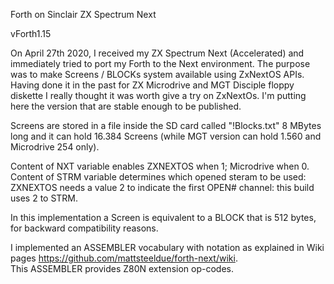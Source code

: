 Forth on Sinclair ZX Spectrum Next

vForth1.15

On April 27th 2020, I received my  ZX Spectrum Next  (Accelerated)  and immediately tried to port my Forth to the Next environment. 
The purpose was to make Screens / BLOCKs system available using ZxNextOS APIs. 
Having done it in the past for ZX Microdrive and MGT Disciple floppy diskette  I really thought it was worth give a try on ZxNextOs.
I'm putting here the version that are stable enough to be published.

Screens are stored in a file inside the SD card called "!Blocks.txt" 8 MBytes long and it can hold 16.384 Screens (while MGT version can hold 1.560 and Microdrive 254 only). 

Content of NXT variable enables ZXNEXTOS when 1; Microdrive when 0.
Content of STRM variable determines which opened steram to be used: ZXNEXTOS needs a value 2 to indicate the first OPEN# channel: this build uses  2 to STRM.  

In this implementation a Screen is equivalent to a BLOCK that is 512 bytes, for backward compatibility reasons.

I implemented an ASSEMBLER vocabulary with notation as explained in Wiki pages <https://github.com/mattsteeldue/forth-next/wiki>.  
This ASSEMBLER provides Z80N extension op-codes.
